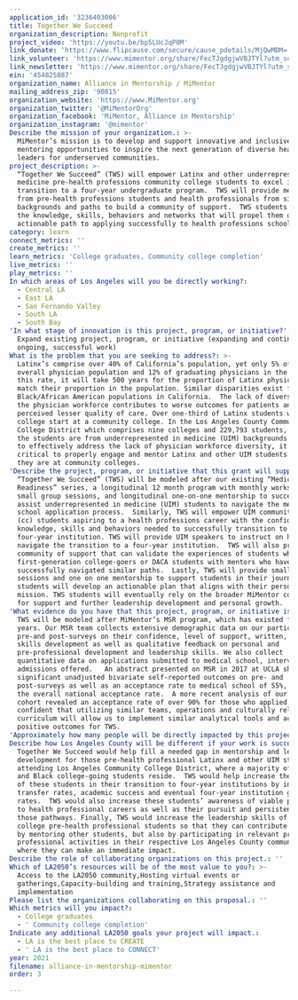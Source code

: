 ```yaml
---
application_id: '3236403006'
title: Together We Succeed
organization_description: Nonprofit
project_video: 'https://youtu.be/bp5LUcJqP0M'
link_donate: 'https://www.flipcause.com/secure/cause_pdetails/MjQwMDM='
link_volunteer: 'https://www.mimentor.org/share/FecTJgdgjwVBJTYl?utm_source=manual'
link_newsletter: 'https://www.mimentor.org/share/FecTJgdgjwVBJTYl?utm_source=manual'
ein: '454825887'
organization_name: Alliance in Mentorship / MiMentor
mailing_address_zip: '90815'
organization_website: 'https://www.MiMentor.org'
organization_twitter: '@MiMentorOrg'
organization_facebook: 'MiMentor, Alliance in Mentorship'
organization_instagram: '@mimentor'
Describe the mission of your organization.: >-
  MiMentor’s mission is to develop and support innovative and inclusive
  mentoring opportunities to inspire the next generation of diverse healthcare
  leaders for underserved communities.
project_description: >-
  “Together We Succeed” (TWS) will empower Latinx and other underrepresented in
  medicine pre-health professions community college students to excel in their
  transition to a four-year undergraduate program.  TWS will provide mentorship
  from pre-health professions students and health professionals from similar
  backgrounds and paths to build a community of support.  TWS students will gain
  the knowledge, skills, behaviors and networks that will propel them on an
  actionable path to applying successfully to health professions schools.  
category: learn
connect_metrics: ''
create_metrics: ''
learn_metrics: 'College graduates, Community college completion'
live_metrics: ''
play_metrics: ''
In which areas of Los Angeles will you be directly working?:
  - Central LA
  - East LA
  - San Fernando Valley
  - South LA
  - South Bay
'In what stage of innovation is this project, program, or initiative?': >-
  Expand existing project, program, or initiative (expanding and continuing
  ongoing, successful work)
What is the problem that you are seeking to address?: >-
  Latinx’s comprise over 40% of California’s population, yet only 5% of the
  overall physician population and 12% of graduating physicians in the state. At
  this rate, it will take 500 years for the proportion of Latinx physicians to
  match their proportion in the population. Similar disparities exist for
  Black/African American populations in California.  The lack of diversity in
  the physician workforce contributes to worse outcomes for patients and
  perceived lesser quality of care. Over one-third of Latinx students who attend
  college start at a community college. In the Los Angeles County Community
  College District which comprises nine colleges and 229,793 students, 72.3% of
  the students are from underrepresented in medicine (UIM) backgrounds. In order
  to effectively address the lack of physician workforce diversity, it is
  critical to properly engage and mentor Latinx and other UIM students while
  they are at community colleges.  
'Describe the project, program, or initiative that this grant will support to address the problem identified.': >-
  “Together We Succeed” (TWS) will be modeled after our existing “Medical School
  Readiness” series, a longitudinal 12 month program with monthly workshops,
  small group sessions, and longitudinal one-on-one mentorship to successfully
  assist underrepresented in medicine (UIM) students to navigate the medical
  school application process.  Similarly, TWS will empower UIM community college
  (cc) students aspiring to a health professions career with the confidence,
  knowledge, skills and behaviors needed to successfully transition to a
  four-year institution. TWS will provide UIM speakers to instruct on how to
  navigate the transition to a four-year institution.  TWS will also provide a
  community of support that can validate the experiences of students who are
  first-generation college-goers or DACA students with mentors who have
  successfully navigated similar paths.  Lastly, TWS will provide small group
  sessions and one on one mentorship to support students in their journeys. TWS
  students will develop an actionable plan that aligns with their personal
  mission. TWS students will eventually rely on the broader MiMentor community
  for support and further leadership development and personal growth.   
'What evidence do you have that this project, program, or initiative is or will be successful, and how will you define and measure success?': >-
  TWS will be modeled after MiMentor’s MSR program, which has existed for five
  years. Our MSR team collects extensive demographic data on our participants,
  pre-and post-surveys on their confidence, level of support, written, verbal
  skills development as well as qualitative feedback on personal and
  pre-professional development and leadership skills. We also collect
  quantitative data on applications submitted to medical school, interviews and
  admissions offered.   An abstract presented on MSR in 2017 at UCLA showed
  significant unadjusted bivariate self-reported outcomes on pre- and
  post-surveys as well as an acceptance rate to medical school of 55%, 10% above
  the overall national acceptance rate.  A more recent analysis of our 2018-2019
  cohort revealed an acceptance rate of over 90% for those who applied.  We are
  confident that utilizing similar teams, operations and culturally relevant
  curriculum will allow us to implement similar analytical tools and achieve
  positive outcomes for TWS. 
'Approximately how many people will be directly impacted by this project, program, or initiative?': '150'
Describe how Los Angeles County will be different if your work is successful.: >-
  Together We Succeed would help fill a needed gap in mentorship and leadership
  development for those pre-health professional Latinx and other UIM students
  attending Los Angeles Community College District, where a majority of Latinx
  and Black college-going students reside.  TWS would help increase the success
  of these students in their transition to four-year institutions by increasing
  transfer rates, academic success and eventual four-year institution graduation
  rates.  TWS would also increase these students’ awareness of viable pathways
  to health professional careers as well as their pursuit and persistence in
  those pathways. Finally, TWS would increase the leadership skills of community
  college pre-health professional students so that they can contribute not only
  by mentoring other students, but also by participating in relevant pre-health
  professional activities in their respective Los Angeles County communities
  where they can make an immediate impact.  
Describe the role of collaborating organizations on this project.: ''
Which of LA2050’s resources will be of the most value to you?: >-
  Access to the LA2050 community,Hosting virtual events or
  gatherings,Capacity-building and training,Strategy assistance and
  implementation
Please list the organizations collaborating on this proposal.: ''
Which metrics will you impact?:
  - College graduates
  - ' Community college completion'
Indicate any additional LA2050 goals your project will impact.:
  - LA is the best place to CREATE
  - ' LA is the best place to CONNECT'
year: 2021
filename: alliance-in-mentorship-mimentor
order: 3

---
```

